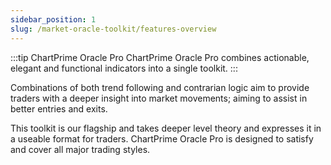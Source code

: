 ```yaml
---
sidebar_position: 1
slug: /market-oracle-toolkit/features-overview
---
```


:::tip ChartPrime Oracle Pro
ChartPrime Oracle Pro combines actionable, elegant and functional indicators into a single toolkit.
:::

Combinations of both trend following and contrarian logic aim to provide traders with a deeper insight into market movements; aiming to assist in better entries and exits.

This toolkit is our flagship and takes deeper level theory and expresses it in a useable format for traders. ChartPrime Oracle Pro is designed to satisfy and cover all major trading styles.
